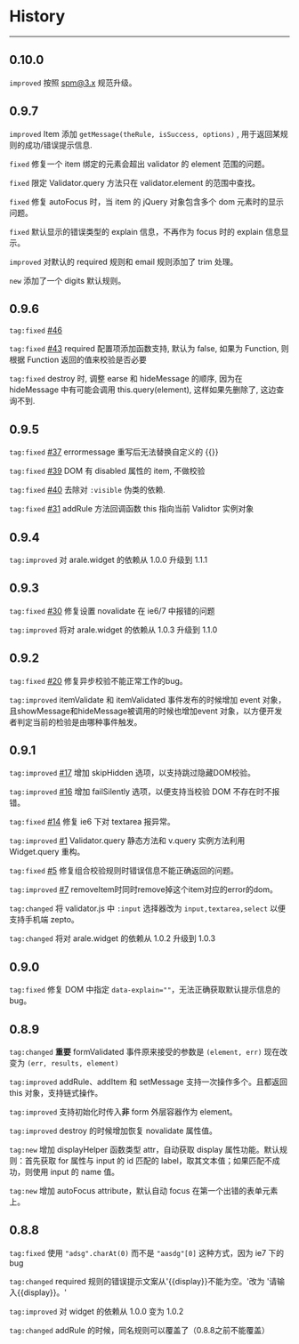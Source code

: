 # History

---

## 0.10.0

`improved` 按照 spm@3.x 规范升级。

## 0.9.7

`improved` Item 添加 `getMessage(theRule, isSuccess, options)` , 用于返回某规则的成功/错误提示信息.

`fixed` 修复一个 item 绑定的元素会超出 validator 的 element 范围的问题。

`fixed` 限定 Validator.query 方法只在 validator.element 的范围中查找。

`fixed` 修复 autoFocus 时，当 item 的 jQuery 对象包含多个 dom 元素时的显示问题。

`fixed` 默认显示的错误类型的 explain 信息，不再作为 focus 时的 explain 信息显示。

`improved` 对默认的 required 规则和 email 规则添加了 trim 处理。

`new` 添加了一个 digits 默认规则。


## 0.9.6

`tag:fixed` [#46](https://github.com/aralejs/validator/issues/46)

`tag:fixed` [#43](https://github.com/aralejs/validator/issues/43)  required 配置项添加函数支持, 默认为 false, 如果为 Function, 则根据 Function 返回的值来校验是否必要

`tag:fixed` destroy 时, 调整 earse 和 hideMessage 的顺序, 因为在 hideMessage 中有可能会调用 this.query(element), 这样如果先删除了, 这边查询不到.

## 0.9.5

`tag:fixed` [#37](https://github.com/aralejs/validator/issues/37) errormessage 重写后无法替换自定义的 {{}}

`tag:fixed` [#39](https://github.com/aralejs/validator/issues/39) DOM 有 disabled 属性的 item, 不做校验

`tag:fixed` [#40](https://github.com/aralejs/validator/issues/40) 去除对 `:visible` 伪类的依赖.

`tag:fixed` [#31](https://github.com/aralejs/validator/issues/31) addRule 方法回调函数 this 指向当前 Validtor 实例对象

## 0.9.4

`tag:improved` 对 arale.widget 的依赖从 1.0.0 升级到 1.1.1

## 0.9.3

`tag:fixed` [#30](https://github.com/aralejs/validator/issues/30) 修复设置 novalidate 在 ie6/7 中报错的问题

`tag:improved` 将对 arale.widget 的依赖从 1.0.3 升级到 1.1.0

## 0.9.2

`tag:fixed` [#20](https://github.com/aralejs/validator/issues/20) 修复异步校验不能正常工作的bug。

`tag:improved` itemValidate 和 itemValidated 事件发布的时候增加 event 对象，且showMessage和hideMessage被调用的时候也增加event 对象，以方便开发者判定当前的检验是由哪种事件触发。

## 0.9.1

`tag:improved` [#17](https://github.com/aralejs/validator/issues/17) 增加 skipHidden 选项，以支持跳过隐藏DOM校验。

`tag:improved` [#16](https://github.com/aralejs/validator/issues/16) 增加 failSilently 选项，以便支持当校验 DOM 不存在时不报错。

`tag:fixed` [#14](https://github.com/aralejs/validator/issues/14) 修复 ie6 下对 textarea 报异常。

`tag:improved` [#1](https://github.com/aralejs/validator/issues/1) Validator.query 静态方法和 v.query 实例方法利用 Widget.query 重构。

`tag:fixed` [#5](https://github.com/aralejs/validator/issues/5) 修复组合校验规则时错误信息不能正确返回的问题。

`tag:improved` [#7](https://github.com/aralejs/validator/issues/7) removeItem时同时remove掉这个item对应的error的dom。

`tag:changed` 将 validator.js 中 `:input` 选择器改为 `input,textarea,select` 以便支持手机端 zepto。

`tag:changed` 将对 arale.widget 的依赖从 1.0.2 升级到 1.0.3

## 0.9.0

`tag:fixed` 修复 DOM 中指定 `data-explain=""`，无法正确获取默认提示信息的bug。

## 0.8.9

`tag:changed` **重要** formValidated 事件原来接受的参数是 `(element, err)` 现在改变为 `(err, results, element)`

`tag:improved` addRule、addItem 和 setMessage 支持一次操作多个。且都返回 this 对象，支持链式操作。

`tag:improved` 支持初始化时传入**非** form 外层容器作为 element。

`tag:improved` destroy 的时候增加恢复 novalidate 属性值。

`tag:new` 增加 displayHelper 函数类型 attr，自动获取 display 属性功能。默认规则：首先获取 for 属性与 input 的 id 匹配的 label，取其文本值；如果匹配不成功，则使用 input 的 name 值。

`tag:new` 增加 autoFocus attribute，默认自动 focus 在第一个出错的表单元素上。

## 0.8.8

`tag:fixed` 使用 `"adsg".charAt(0)` 而不是 `"aasdg"[0]` 这种方式，因为 ie7 下的 bug

`tag:changed` required 规则的错误提示文案从'{{display}}不能为空。'改为 '请输入{{display}}。'

`tag:improved` 对 widget 的依赖从 1.0.0 变为 1.0.2

`tag:changed` addRule 的时候，同名规则可以覆盖了（0.8.8之前不能覆盖）

